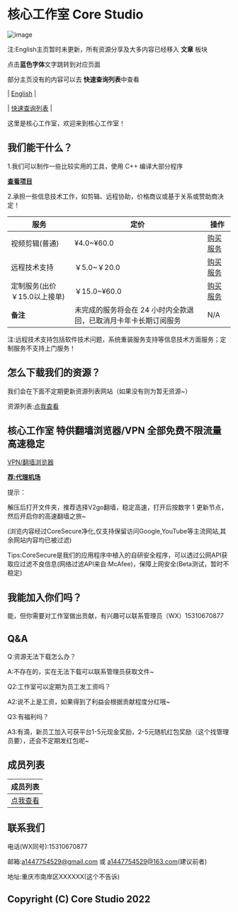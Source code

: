 # 核心工作室 Core Studio

![image](https://user-images.githubusercontent.com/102907913/173813325-570da1a0-2855-4742-8c4a-dac3a6542b53.png)


注:English主页暂时未更新，所有资源分享及大多内容已经移入 **文章** 板块

点击**蓝色字体**文字跳转到对应页面

部分主页没有的内容可以去 **快速查询列表**中查看

| [English](https://corestudi0.github.io/en) |

| [快速查询列表](/list) |

这里是核心工作室，欢迎来到核心工作室！

## 我们能干什么？
1.我们可以制作一些比较实用的工具，使用 C++ 编译大部分程序

[**查看项目**](https://www.123pan.com/s/dUF9-CDkw3)

2.承担一些信息技术工作，如剪辑、远程协助，价格商议或基于关系或赞助商决定！

| **服务** | **定价** | 操作 |
| --------- | -------- | ----- |
| 视频剪辑(普通) | ¥4.0~¥60.0 | [购买服务](/service) |
| 远程技术支持 | ￥5.0~￥20.0 | [购买服务](/service) |
| 定制服务(出价￥15.0以上接单) | ￥15.0~¥60.0 | [购买服务](/service) |
| **备注** | 未完成的服务将会在 24 小时内全款退回，已取消月卡年卡长期订阅服务 | N/A |

注:远程技术支持包括软件技术问题，系统重装服务支持等信息技术方面服务；定制服务不支持上门服务！

## 怎么下载我们的资源？
我们会在下面不定期更新资源列表网站（如果没有则为暂无资源~）

资源列表:[点我查看](https://www.123pan.com/s/dUF9-Pskw3)

## 核心工作室 特供翻墙浏览器/VPN 全部免费不限流量 高速稳定

[VPN/翻墙浏览器](/article/fanqiang)

**[荐:代理机场](/article/PROXYairport)**

提示：

解压后打开文件夹，推荐选择V2go翻墙，稳定高速，打开后按数字 1 更新节点，然后开启你的高速翻墙之旅~

(浏览内容经过CoreSecure净化,仅支持保留访问Google,YouTube等主流网站,其余网站内容均已被过滤)

Tips:CoreSecure是我们的应用程序中植入的自研安全程序，可以透过公网API获取应过滤不良信息(网络过滤API来自:McAfee)，保障上网安全(Beta测试，暂时不稳定)

## 我能加入你们吗？
能，但你需要对工作室做出贡献，有兴趣可以联系管理员（WX）15310670877

## Q&A

Q:资源无法下载怎么办？

A:不存在的，实在无法下载可以联系管理员获取文件~

Q2:工作室可以定期为员工发工资吗？

A2:说不上是工资，如果得到了利益会根据贡献程度分红哦~

Q3:有福利吗？

A3:有滴，新员工加入可获平台1-5元现金奖励，2-5元随机红包奖励（这个找管理员要），还会不定期发红包呢~

## 成员列表

| 成员列表 |
| ------ |
| [点我查看](/about/members) |

## 联系我们

电话(WX同号):15310670877

邮箱:a1447754529@gmail.com  或  a1447754529@163.com(建议前者)

地址:重庆市南岸区XXXXXX(这个不告诉)


## Copyright (C) Core Studio 2022
